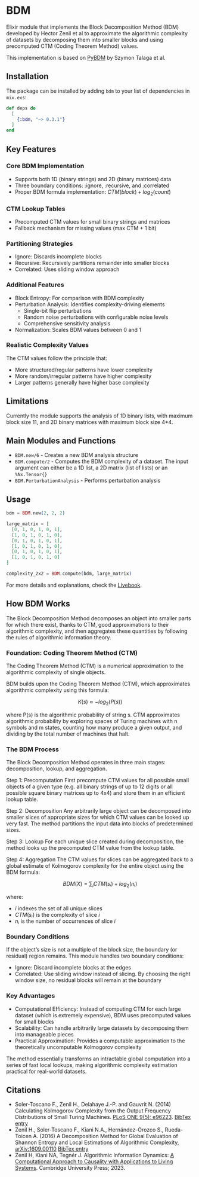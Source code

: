 # BDM

Elixir module that implements the Block Decomposition Method (BDM) developed by Hector Zenil et al to approximate the algorithmic complexity of datasets by decomposing them into smaller blocks and using precomputed CTM (Coding Theorem Method) values.

This implementation is based on [PyBDM](http://github.com/sztal/pybdm) by Szymon Talaga et al.

## Installation

The package can be installed by adding `bdm` to your list of dependencies in `mix.exs`:

```elixir
def deps do
  [
    {:bdm, "~> 0.3.1"}
  ]
end
```

## Key Features

### Core BDM Implementation

* Supports both 1D (binary strings) and 2D (binary matrices) data
* Three boundary conditions: :ignore, :recursive, and :correlated
* Proper BDM formula implementation: $CTM(block) + log_2(count)$

### CTM Lookup Tables

* Precomputed CTM values for small binary strings and matrices
* Fallback mechanism for missing values (max CTM + 1 bit)

### Partitioning Strategies

* Ignore: Discards incomplete blocks
* Recursive: Recursively partitions remainder into smaller blocks
* Correlated: Uses sliding window approach

### Additional Features

* Block Entropy: For comparison with BDM complexity
* Perturbation Analysis: Identifies complexity-driving elements
  * Single-bit flip perturbations
  * Random noise perturbations with configurable noise levels
  * Comprehensive sensitivity analysis
* Normalization: Scales BDM values between 0 and 1

### Realistic Complexity Values

The CTM values follow the principle that:

* More structured/regular patterns have lower complexity
* More random/irregular patterns have higher complexity
* Larger patterns generally have higher base complexity

## Limitations

Currently the module supports the analysis of 1D binary lists, with maximum block size 11, and 2D binary matrices with maximum block size 4*4.

## Main Modules and Functions

* `BDM.new/6` - Creates a new BDM analysis structure
* `BDM.compute/2` - Computes the BDM complexity of a dataset. The input argument can either be a 1D list, a 2D matrix (list of lists) or an `%Nx.Tensor{}`
* `BDM.PerturbationAnalysis` - Performs perturbation analysis

## Usage

```elixir
bdm = BDM.new(2, 2, 2)

large_matrix = [
  [0, 1, 0, 1, 0, 1],
  [1, 0, 1, 0, 1, 0],
  [0, 1, 0, 1, 0, 1],
  [1, 0, 1, 0, 1, 0],
  [0, 1, 0, 1, 0, 1],
  [1, 0, 1, 0, 1, 0]
]

complexity_2x2 = BDM.compute(bdm, large_matrix)
```

For more details and explanations, check the [Livebook](examples.livemd).

## How BDM Works

The Block Decomposition Method decomposes an object into smaller parts for which there exist, thanks to CTM, good approximations to their algorithmic complexity, and then aggregates these quantities by following the rules of algorithmic information theory.

### Foundation: Coding Theorem Method (CTM)

The Coding Theorem Method (CTM) is a numerical approximation to the algorithmic complexity of single objects.

BDM builds upon the Coding Theorem Method (CTM), which approximates algorithmic complexity using this formula:

$$
K(s) ≈ -log_2(P(s))
$$

where P(s) is the algorithmic probability of string s. CTM approximates algorithmic probability by exploring spaces of Turing machines with n symbols and m states, counting how many produce a given output, and dividing by the total number of machines that halt.

### The BDM Process

The Block Decomposition Method operates in three main stages: decomposition, lookup, and aggregation.

Step 1: Precomputation
First precompute CTM values for all possible small objects of a given type (e.g. all binary strings of up to 12 digits or all possible square binary matrices up to 4x4) and store them in an efficient lookup table.

Step 2: Decomposition
Any arbitrarily large object can be decomposed into smaller slices of appropriate sizes for which CTM values can be looked up very fast. The method partitions the input data into blocks of predetermined sizes.

Step 3: Lookup
For each unique slice created during decomposition, the method looks up the precomputed CTM value from the lookup table.

Step 4: Aggregation
The CTM values for slices can be aggregated back to a global estimate of Kolmogorov complexity for the entire object using the BDM formula:

$$
BDM(X) = \sum_i{CTM(sᵢ) + log_2(nᵢ)}
$$

where:

* $i$ indexes the set of all unique slices
* $CTM(sᵢ)$ is the complexity of slice $i$
* $nᵢ$ is the number of occurrences of slice $i$

### Boundary Conditions

If the object’s size is not a multiple of the block size, the boundary (or residual) region remains. This module handles two boundary conditions:

* Ignore: Discard incomplete blocks at the edges
* Correlated: Use sliding window instead of slicing. By choosing the right window size, no residual blocks will remain at the boundary

### Key Advantages

* Computational Efficiency: Instead of computing CTM for each large dataset (which is extremely expensive), BDM uses precomputed values for small blocks
* Scalability: Can handle arbitrarily large datasets by decomposing them into manageable pieces
* Practical Approximation: Provides a computable approximation to the theoretically uncomputable Kolmogorov complexity

The method essentially transforms an intractable global computation into a series of fast local lookups, making algorithmic complexity estimation practical for real-world datasets.

## Citations

* Soler-Toscano F., Zenil H., Delahaye J.-P. and Gauvrit N. (2014) Calculating Kolmogorov Complexity from the Output Frequency Distributions of Small Turing Machines. [PLoS ONE 9(5): e96223](http://www.plosone.org/article/info%3Adoi%2F10.1371%2Fjournal.pone.0096223). [BibTex entry](https://complexity-calculator.com/BibTex/frequencyBibTex.txt)
* Zenil H., Soler-Toscano F., Kiani N.A., Hernández-Orozco S., Rueda-Toicen A. (2016) A Decomposition Method for Global Evaluation of Shannon Entropy and Local Estimations of Algorithmic Complexity, [arXiv:1609.00110](https://arxiv.org/abs/1609.00110) [BibTex entry](https://complexity-calculator.com/BibTex/bdmBibTex.txt)
* Zenil H, Kiani NA, Tegnér J. Algorithmic Information Dynamics: [A Computational Approach to Causality with Applications to Living Systems](https://www.cambridge.org/core/books/algorithmic-information-dynamics/6ABDAD480E710BAD5180CED0C4822BDB). Cambridge University Press; 2023.
